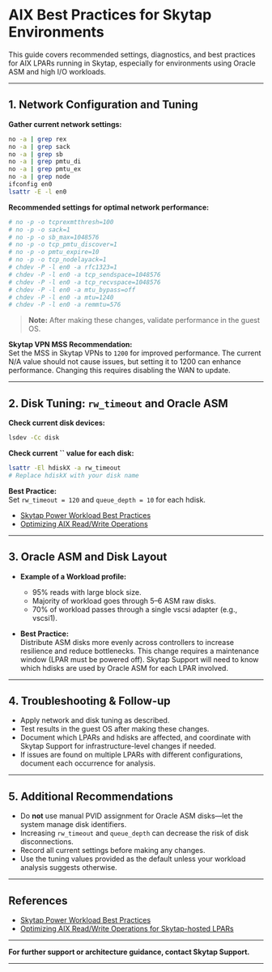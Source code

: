 # AIX Best Practices for Skytap Environments

This guide covers recommended settings, diagnostics, and best practices for AIX LPARs running in Skytap, especially for environments using Oracle ASM and high I/O workloads.

---

## 1. Network Configuration and Tuning

**Gather current network settings:**

```sh
no -a | grep rex
no -a | grep sack
no -a | grep sb
no -a | grep pmtu_di
no -a | grep pmtu_ex
no -a | grep node
ifconfig en0
lsattr -E -l en0
```

**Recommended settings for optimal network performance:**

```sh
# no -p -o tcprexmtthresh=100
# no -p -o sack=1
# no -p -o sb_max=1048576
# no -p -o tcp_pmtu_discover=1
# no -p -o pmtu_expire=10
# no -p -o tcp_nodelayack=1
# chdev -P -l en0 -a rfc1323=1
# chdev -P -l en0 -a tcp_sendspace=1048576
# chdev -P -l en0 -a tcp_recvspace=1048576
# chdev -P -l en0 -a mtu_bypass=off
# chdev -P -l en0 -a mtu=1240
# chdev -P -l en0 -a remmtu=576
```

> **Note:** After making these changes, validate performance in the guest OS.

**Skytap VPN MSS Recommendation:**\
Set the MSS in Skytap VPNs to `1200` for improved performance. The current N/A value should not cause issues, but setting it to 1200 can enhance performance. Changing this requires disabling the WAN to update.

---

## 2. Disk Tuning: `rw_timeout` and Oracle ASM

**Check current disk devices:**

```sh
lsdev -Cc disk
```

**Check current ****\`\`**** value for each disk:**

```sh
lsattr -El hdiskX -a rw_timeout
# Replace hdiskX with your disk name
```

**Best Practice:**\
Set `rw_timeout = 120` and `queue_depth = 10` for each hdisk.

- [Skytap Power Workload Best Practices](https://support.skytap.com/hc/en-us/articles/25613350980247-Skytap-Power-Workload-Best-Practices)
- [Optimizing AIX Read/Write Operations](https://support.skytap.com/hc/en-us/articles/24718995086743-Optimizing-AIX-Read-Write-Operations-for-Skytap-hosted-Logical-Partitions-LPARs)

---

## 3. Oracle ASM and Disk Layout

- **Example of a Workload profile:**

  - 95% reads with large block size.
  - Majority of workload goes through 5–6 ASM raw disks.
  - 70% of workload passes through a single vscsi adapter (e.g., vscsi1).

- **Best Practice:**\
  Distribute ASM disks more evenly across controllers to increase resilience and reduce bottlenecks. This change requires a maintenance window (LPAR must be powered off). Skytap Support will need to know which hdisks are used by Oracle ASM for each LPAR involved.

---

## 4. Troubleshooting & Follow-up

- Apply network and disk tuning as described.
- Test results in the guest OS after making these changes.
- Document which LPARs and hdisks are affected, and coordinate with Skytap Support for infrastructure-level changes if needed.
- If issues are found on multiple LPARs with different configurations, document each occurrence for analysis.

---

## 5. Additional Recommendations

- Do **not** use manual PVID assignment for Oracle ASM disks—let the system manage disk identifiers.
- Increasing `rw_timeout` and `queue_depth` can decrease the risk of disk disconnections.
- Record all current settings before making any changes.
- Use the tuning values provided as the default unless your workload analysis suggests otherwise.

---

## References

- [Skytap Power Workload Best Practices](https://support.skytap.com/hc/en-us/articles/25613350980247-Skytap-Power-Workload-Best-Practices)
- [Optimizing AIX Read/Write Operations for Skytap-hosted LPARs](https://support.skytap.com/hc/en-us/articles/24718995086743-Optimizing-AIX-Read-Write-Operations-for-Skytap-hosted-Logical-Partitions-LPARs)

---

**For further support or architecture guidance, contact Skytap Support.**

---

